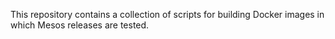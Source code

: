This repository contains a collection of scripts for building Docker images in which Mesos releases are tested.
